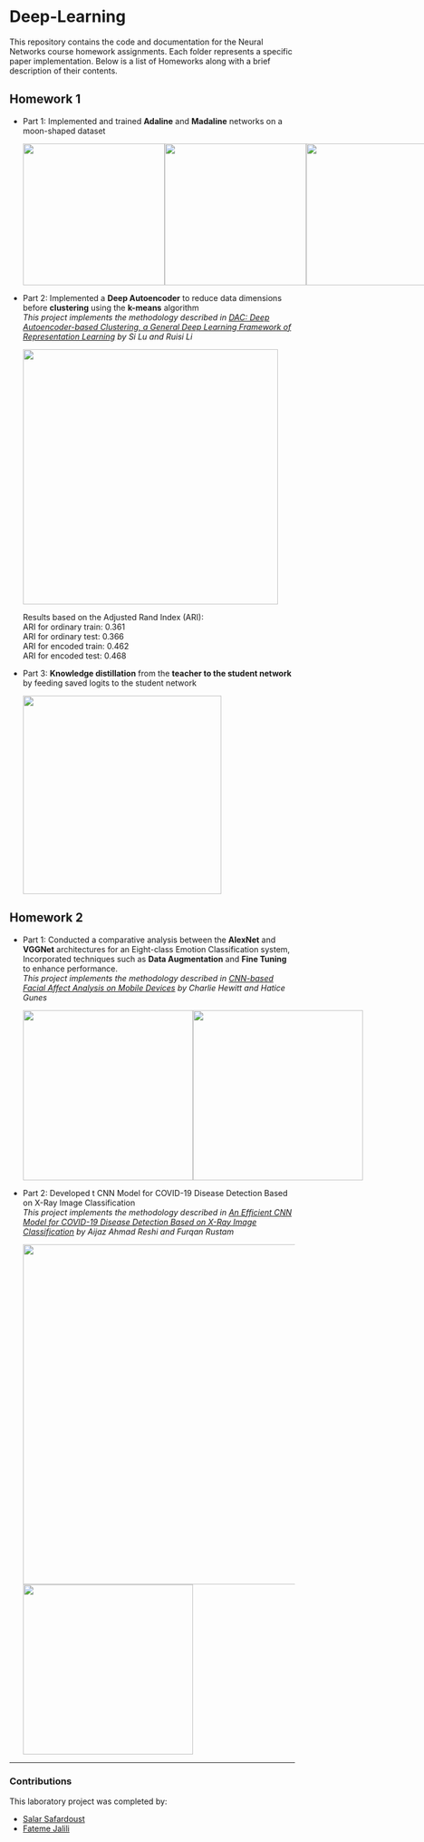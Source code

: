 # Deep-Learning

This repository contains the code and documentation for the Neural Networks course homework assignments. Each folder represents a specific paper implementation. Below is a list of Homeworks along with a brief description of their contents.

## Homework 1

- Part 1: Implemented and trained **Adaline** and **Madaline** networks on a moon-shaped dataset

  <div style="display: flex; justify-content: space-between;">
    <img src="https://github.com/user-attachments/assets/85d6e45a-31c2-4008-a5b1-823528f70329" width="250">
    <img src="https://github.com/user-attachments/assets/2ba4384e-2a9d-4407-8258-83f264157ea2" width="250">
    <img src="https://github.com/user-attachments/assets/e0fec43f-8fb9-44a8-a823-7f0aaeaff5a1" width="250">
  </div>

- Part 2: Implemented a **Deep Autoencoder** to reduce data dimensions before **clustering** using the **k-means** algorithm \
  *This project implements the methodology described in [DAC: Deep Autoencoder-based Clustering, a General Deep Learning Framework of Representation Learning](https://arxiv.org/abs/2102.07472) by Si Lu and Ruisi Li*
  
  <div style="display: flex; justify-content: space-between;">
    <img src="https://github.com/user-attachments/assets/80fdd936-bdef-4f95-afa1-b9fe65c91060" width="450">
  </div>

  Results based on the Adjusted Rand Index (ARI): \
  ARI for ordinary train: 0.361 \
  ARI for ordinary test: 0.366 \
  ARI for encoded train: 0.462 \
  ARI for encoded test: 0.468


- Part 3: **Knowledge distillation** from the **teacher to the student network** by feeding saved logits to the student network
  
  <div style="display: flex; justify-content: space-between;">
    <img src="https://github.com/user-attachments/assets/ab53ef02-7982-4bae-88b0-5aab77b76651" width="350">
  </div>

## Homework 2
- Part 1: Conducted a comparative analysis between the **AlexNet** and **VGGNet** architectures for  an Eight-class Emotion Classification system, Incorporated techniques such as **Data Augmentation** and **Fine Tuning** to enhance performance. \
  *This project implements the methodology described in [CNN-based Facial Affect Analysis on Mobile Devices](https://arxiv.org/abs/1807.08775) by Charlie Hewitt and Hatice Gunes*
  <div style="display: flex; justify-content: space-between;">
    <img src="https://github.com/user-attachments/assets/3c4b314a-f841-4b63-ad49-b66709d2da74" width="300">
    <img src="https://github.com/user-attachments/assets/0e151b62-0217-4022-81c1-a3b2b4455f6a" width="300">
  </div>

- Part 2: Developed t CNN Model for COVID-19 Disease Detection Based on X-Ray Image Classification \
  *This project implements the methodology described in [An Efficient CNN Model for COVID-19 Disease Detection Based on X-Ray Image Classification](https://onlinelibrary.wiley.com/doi/10.1155/2021/6621607) by Aijaz Ahmad Reshi and Furqan Rustam*

  <img src="https://github.com/user-attachments/assets/c20e2124-37ca-447e-b632-094fa88517ce" width="600"> \
  <img src="https://github.com/user-attachments/assets/0c0aedab-d7c1-4918-bfb9-f0d7414c563b" width="300">


---

### Contributions

This laboratory project was completed by:

- [Salar Safardoust](https://github.com/salar-sfd)
- [Fateme Jalili](https://github.com/fatemeJalili)


